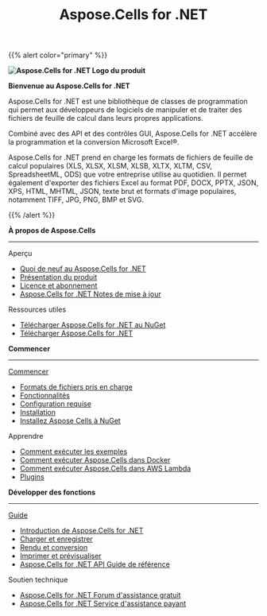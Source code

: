 ﻿---
title: Aspose.Cells for .NET
type: docs
weight: 10
url: /fr/net/
is_root: true
description: Une bibliothèque de programmation de feuilles de calcul puissante et rapide écrite en C#. Elle prend en charge les formats de fichiers Excel populaires (XLS, XLSX, XLSM, XLSB, XLTX, XLTM, SpreadsheetML, CSV), OpenOffice (ODS), HTML et JSON et permet d'exporter des fichiers Excel vers PDF, DOCX, PPTX, JSON, XPS, HTML, MHTML, texte brut et formats d'image populaires tels que TIFF, JPG, PNG, BMP et SVG.
---
{{% alert color="primary" %}}

**![Aspose.Cells for .NET Logo du produit](home_1.png)**

**Bienvenue au Aspose.Cells for .NET**

 Aspose.Cells for .NET est une bibliothèque de classes de programmation qui permet aux développeurs de logiciels de manipuler et de traiter des fichiers de feuille de calcul dans leurs propres applications.

Combiné avec des API et des contrôles GUI, Aspose.Cells for .NET accélère la programmation et la conversion Microsoft Excel®.

Aspose.Cells for .NET prend en charge les formats de fichiers de feuille de calcul populaires (XLS, XLSX, XLSM, XLSB, XLTX, XLTM, CSV, SpreadsheetML, ODS) que votre entreprise utilise au quotidien. Il permet également d'exporter des fichiers Excel au format PDF, DOCX, PPTX, JSON, XPS, HTML, MHTML, JSON, texte brut et formats d'image populaires, notamment TIFF, JPG, PNG, BMP et SVG.


{{% /alert %}}


<div class="row">
	<div class="col-md-4">
		<p><b>À propos de Aspose.Cells</b></p>
			<hr><p>Aperçu</p></hr>
			<ul>
				<li><a href="/cells/fr/net/what-s-new-in-aspose-cells-for-net/">Quoi de neuf au Aspose.Cells for .NET</a></li>
				<li><a href="/cells/fr/net/product-overview/">Présentation du produit</a></li>
				<li><a href="/cells/fr/net/licensing/">Licence et abonnement</a></li>
			    <li><a href="/cells/fr/net/release-notes/">Aspose.Cells for .NET Notes de mise à jour</a></li>
			</ul>            
	        <p>Ressources utiles</p>
			<ul>
				<li><a href="https://www.nuget.org/packages/Aspose.Cells/">Télécharger Aspose.Cells for .NET au NuGet</a></li>
				<li><a href="https://downloads.aspose.com/cells/net">Télécharger Aspose.Cells for .NET</a></li>
			</ul>
	</div>
	<div class="col-md-4">
		<p><b>Commencer</b></p>
			<hr><p><a href="/cells/fr/net/getting-started/">Commencer</a></p></hr>
			<ul>
				<li><a href="/cells/fr/net/supported-file-formats/">Formats de fichiers pris en charge</a></li>
				<li><a href="/cells/fr/net/aspose-cells-features/">Fonctionnalités</a></li>
				<li><a href="/cells/fr/net/system-requirements/">Configuration requise</a></li>
				<li><a href="/cells/fr/net/getting-started/#how-to-install">Installation</a></li>
				<li><a href="/cells/fr/net/installation/">Installez Aspose Cells à NuGet</a></li>
			</ul>
			<p>Apprendre</p>
			<ul>
				<li><a href="/cells/fr/net/how-to-run-the-examples/">Comment exécuter les exemples</a></li>
				<li><a href="/cells/fr/net/how-to-run-aspose-cells-in-docker/">Comment exécuter Aspose.Cells dans Docker</a></li>
				<li><a href="/cells/fr/net/how-to-run-aspose-cells-in-aws-lambda/">Comment exécuter Aspose.Cells dans AWS Lambda</a></li>
				<li><a href="/cells/fr/net/plugins/">Plugins</a></li>
			</ul>
	</div>
	<div class="col-md-4">
		<p><b>Développer des fonctions</b></p>
			<hr><p><a href="/cells/fr/net/developer-guide/">Guide</a></p></hr>
			<ul>
				<li><a href="/cells/fr/net/introduction-of-aspose-cells-for-net/">Introduction de Aspose.Cells for .NET</a></li>
				<li><a href="/cells/fr/net/loading-saving-and-managing/">Charger et enregistrer</a></li>
				<li><a href="/cells/fr/net/convert-workbook-to-different-formats/">Rendu et conversion</a></li>
				<li><a href="/cells/fr/net/print-and-preview/">Imprimer et prévisualiser</a></li>
				<li><a href="https://reference.aspose.com/cells/net">Aspose.Cells for .NET API Guide de référence</a></li>
			</ul>	
			<p>Soutien technique</p>
			<ul>
				<li><a href="https://forum.aspose.com/c/cells/9">Aspose.Cells for .NET Forum d'assistance gratuit</a></li>
				<li><a href="https://helpdesk.aspose.com/">Aspose.Cells for .NET Service d'assistance payant</a></li>
			</ul>
	</div>
</div>

